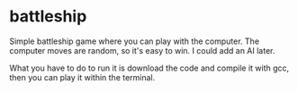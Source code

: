 # battleship

  Simple battleship game where you can play with the computer. The computer moves are random, so it's easy to win. I could add an AI later.
  
  What you have to do to run it is download the code and compile it with gcc, then you can play it within the terminal.
